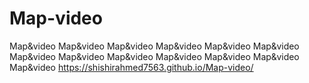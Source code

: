 # Map-video
Map&amp;video Map&amp;video Map&amp;video Map&amp;video Map&amp;video Map&amp;video Map&amp;video Map&amp;video Map&amp;video Map&amp;video Map&amp;video Map&amp;video Map&amp;video 
https://shishirahmed7563.github.io/Map-video/
